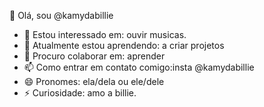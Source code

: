 👋 Olá, sou @kamydabillie
- 👀 Estou interessado em: ouvir musicas.
- 🌱 Atualmente estou aprendendo: a criar projetos
- 💞️ Procuro colaborar em: aprender
- 📫 Como entrar em contato comigo:insta @kamydabillie
- 😄 Pronomes: ela/dela ou ele/dele
- ⚡ Curiosidade: amo a billie.

<!---
kamydabillie/kamydabillie é um repositório ✨ especial ✨ porque seu `README.md` (este arquivo) aparece em seu perfil do GitHub.
Você pode clicar no link Visualizar para ver suas alterações.
--->
